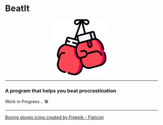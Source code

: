 # BeatIt
<p align="center">
    <img src="logo.png" alt="Logo" height=185 width=185>
</p>

****

### A program that helps you beat procrastination

Work in Progress... 🛠

****
<a href="https://www.flaticon.com/free-icons/boxing-gloves" title="boxing gloves icons">Boxing gloves icons created by Freepik - Flaticon</a>
